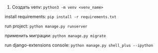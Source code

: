 1. Создать venv:
`python3 -m venv <venv_name>`

install requirements:
`pip install -r requirements.txt`

run project:
`python manage.py runserver`

применить миграции:
`python manage.py migrate`

run django-extensions console:
`python manage.py shell_plus --ipython`
